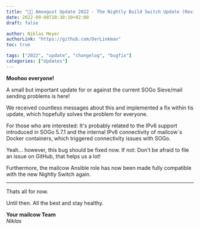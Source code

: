 ```yaml
---
title: "🌊🐄 Amoogust Update 2022 - The Nightly Build Switch Update (Revision B) | Changes"
date: 2022-09-08T10:30:10+02:00
draft: false

author: Niklas Meyer
authorLink: "https://github.com/DerLinkman"
toc: true

tags: ["2022", "update", "changelog", "bugfix"]
categories: ["Updates"]
---
```


**Moohoo everyone!**

A small but important update for or against the current SOGo Sieve/mail sending problems is here!

We received countless messages about this and implemented a fix within tis update, which hopefully solves the problem for everyone.

For those who are interested: It's probably related to the IPv6 support introduced in SOGo 5.7.1 and the internal IPv6 connectivity of mailcow´s Docker containers, which triggered connectivity issues with SOGo.

Yeah... however, this bug should be fixed now. If not: Don't be afraid to file an issue on GitHub, that helps us a lot!

Furthermore, the mailcow Ansible role has now been made fully compatible with the new Nightly Switch again.

---

Thats all for now.

Until then. All the best and stay healthy.

**Your mailcow Team** <br>
*Niklas*